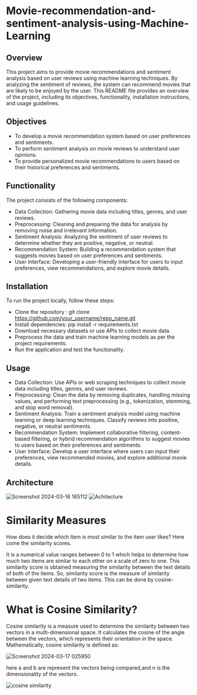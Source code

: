# Movie-recommendation-and-sentiment-analysis-using-Machine-Learning

## Overview

This project aims to provide movie recommendations and sentiment analysis based on user reviews using machine learning techniques. By analyzing the sentiment of reviews, the system can recommend movies that are likely to be enjoyed by the user. This README file provides an overview of the project, including its objectives, functionality, installation instructions, and usage guidelines.

## Objectives

- To develop a movie recommendation system based on user preferences and sentiments.
- To perform sentiment analysis on movie reviews to understand user opinions.
- To provide personalized movie recommendations to users based on their historical preferences and sentiments.

## Functionality

The project consists of the following components:

- Data Collection: Gathering movie data including titles, genres, and user reviews.
- Preprocessing: Cleaning and preparing the data for analysis by removing noise and irrelevant information.
- Sentiment Analysis: Analyzing the sentiment of user reviews to determine whether they are positive, negative, or neutral.
- Recommendation System: Building a recommendation system that suggests movies based on user preferences and sentiments.
- User Interface: Developing a user-friendly interface for users to input preferences, view recommendations, and explore movie details.

## Installation
To run the project locally, follow these steps:

- Clone the repository : git clone https://github.com/your_username/repo_name.git
- Install dependencies: pip install -r requirements.txt
- Download necessary datasets or use APIs to collect movie data.
- Preprocess the data and train machine learning models as per the project requirements.
- Run the application and test the functionality.

## Usage
- Data Collection: Use APIs or web scraping techniques to collect movie data including titles, genres, and user reviews.
- Preprocessing: Clean the data by removing duplicates, handling missing values, and performing text preprocessing (e.g., tokenization, stemming, and stop word removal).
- Sentiment Analysis: Train a sentiment analysis model using machine learning or deep learning techniques. Classify reviews into positive, negative, or neutral sentiments.
- Recommendation System: Implement collaborative filtering, content-based filtering, or hybrid recommendation algorithms to suggest movies to users based on their preferences and sentiments.
- User Interface: Develop a user interface where users can input their preferences, view recommended movies, and explore additional movie details.

## Architecture
![Screenshot 2024-03-16 165112](https://github.com/cyrus0001/Movie-recommendation-and-sentiment-analysis-using-Machine-Learning/assets/142567773/84c786f2-7795-44e4-be35-f2a0c51926bc)
![Achitecture](https://github.com/cyrus0001/Movie-recommendation-and-sentiment-analysis-using-Machine-Learning/assets/142567773/21d01f00-28e4-4b81-9fc8-6bb738399716)

# Similarity Measures

How does it decide which item is most similar to the item user likes? Here come the similarity scores.

It is a numerical value ranges between 0 to 1 which helps to determine how much two items are similar to each other on a scale of zero to one. This similarity score is obtained measuring the similarity between the text details of both of the items. So, similarity score is the measure of similarity between given text details of two items. This can be done by cosine-similarity.

# What is Cosine Similarity?

Cosine similarity is a measure used to determine the similarity between two vectors in a multi-dimensional space. It calculates the cosine of the angle between the vectors, which represents their orientation in the space. Mathematically, cosine similarity is defined as:

![Screenshot 2024-03-17 025950](https://github.com/cyrus0001/Movie-recommendation-and-sentiment-analysis-using-Machine-Learning/assets/142567773/249380d0-83eb-469b-a17d-eff92c4963a2)

​here a and b are represent the vectors being compared,and n is the dimensionality of the vectors.

![cosine similarity](https://github.com/cyrus0001/Movie-recommendation-and-sentiment-analysis-using-Machine-Learning/assets/142567773/901cdde8-6ef4-4b09-8248-54beae1ed9d0)


